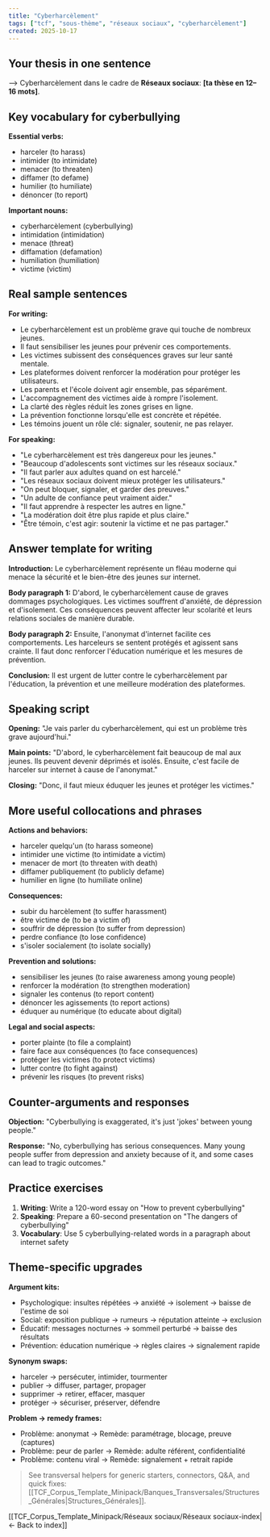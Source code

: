 ```yaml
---
title: "Cyberharcèlement"
tags: ["tcf", "sous-thème", "réseaux sociaux", "cyberharcèlement"]
created: 2025-10-17
---
```


## Your thesis in one sentence
⟶ Cyberharcèlement dans le cadre de **Réseaux sociaux**: __[ta thèse en 12–16 mots]__.

## Key vocabulary for cyberbullying

**Essential verbs:**
- harceler (to harass)
- intimider (to intimidate)
- menacer (to threaten)
- diffamer (to defame)
- humilier (to humiliate)
- dénoncer (to report)

**Important nouns:**
- cyberharcèlement (cyberbullying)
- intimidation (intimidation)
- menace (threat)
- diffamation (defamation)
- humiliation (humiliation)
- victime (victim)

## Real sample sentences

**For writing:**
- Le cyberharcèlement est un problème grave qui touche de nombreux jeunes.
- Il faut sensibiliser les jeunes pour prévenir ces comportements.
- Les victimes subissent des conséquences graves sur leur santé mentale.
- Les plateformes doivent renforcer la modération pour protéger les utilisateurs.
 - Les parents et l'école doivent agir ensemble, pas séparément.
 - L'accompagnement des victimes aide à rompre l'isolement.
 - La clarté des règles réduit les zones grises en ligne.
 - La prévention fonctionne lorsqu'elle est concrète et répétée.
 - Les témoins jouent un rôle clé: signaler, soutenir, ne pas relayer.

**For speaking:**
- "Le cyberharcèlement est très dangereux pour les jeunes."
- "Beaucoup d'adolescents sont victimes sur les réseaux sociaux."
- "Il faut parler aux adultes quand on est harcelé."
- "Les réseaux sociaux doivent mieux protéger les utilisateurs."
 - "On peut bloquer, signaler, et garder des preuves."
 - "Un adulte de confiance peut vraiment aider."
 - "Il faut apprendre à respecter les autres en ligne."
 - "La modération doit être plus rapide et plus claire."
 - "Être témoin, c'est agir: soutenir la victime et ne pas partager."

## Answer template for writing

**Introduction:**
Le cyberharcèlement représente un fléau moderne qui menace la sécurité et le bien-être des jeunes sur internet.

**Body paragraph 1:**
D'abord, le cyberharcèlement cause de graves dommages psychologiques. Les victimes souffrent d'anxiété, de dépression et d'isolement. Ces conséquences peuvent affecter leur scolarité et leurs relations sociales de manière durable.

**Body paragraph 2:**
Ensuite, l'anonymat d'internet facilite ces comportements. Les harceleurs se sentent protégés et agissent sans crainte. Il faut donc renforcer l'éducation numérique et les mesures de prévention.

**Conclusion:**
Il est urgent de lutter contre le cyberharcèlement par l'éducation, la prévention et une meilleure modération des plateformes.

## Speaking script

**Opening:**
"Je vais parler du cyberharcèlement, qui est un problème très grave aujourd'hui."

**Main points:**
"D'abord, le cyberharcèlement fait beaucoup de mal aux jeunes. Ils peuvent devenir déprimés et isolés. Ensuite, c'est facile de harceler sur internet à cause de l'anonymat."

**Closing:**
"Donc, il faut mieux éduquer les jeunes et protéger les victimes."

## More useful collocations and phrases

**Actions and behaviors:**
- harceler quelqu'un (to harass someone)
- intimider une victime (to intimidate a victim)
- menacer de mort (to threaten with death)
- diffamer publiquement (to publicly defame)
- humilier en ligne (to humiliate online)

**Consequences:**
- subir du harcèlement (to suffer harassment)
- être victime de (to be a victim of)
- souffrir de dépression (to suffer from depression)
- perdre confiance (to lose confidence)
- s'isoler socialement (to isolate socially)

**Prevention and solutions:**
- sensibiliser les jeunes (to raise awareness among young people)
- renforcer la modération (to strengthen moderation)
- signaler les contenus (to report content)
- dénoncer les agissements (to report actions)
- éduquer au numérique (to educate about digital)

**Legal and social aspects:**
- porter plainte (to file a complaint)
- faire face aux conséquences (to face consequences)
- protéger les victimes (to protect victims)
- lutter contre (to fight against)
- prévenir les risques (to prevent risks)

## Counter-arguments and responses

**Objection:** "Cyberbullying is exaggerated, it's just 'jokes' between young people."

**Response:** "No, cyberbullying has serious consequences. Many young people suffer from depression and anxiety because of it, and some cases can lead to tragic outcomes."

## Practice exercises

1. **Writing**: Write a 120-word essay on "How to prevent cyberbullying"
2. **Speaking**: Prepare a 60-second presentation on "The dangers of cyberbullying"
3. **Vocabulary**: Use 5 cyberbullying-related words in a paragraph about internet safety

## Theme-specific upgrades

**Argument kits:**
- Psychologique: insultes répétées → anxiété → isolement → baisse de l'estime de soi
- Social: exposition publique → rumeurs → réputation atteinte → exclusion
- Éducatif: messages nocturnes → sommeil perturbé → baisse des résultats
- Prévention: éducation numérique → règles claires → signalement rapide

**Synonym swaps:**
- harceler → persécuter, intimider, tourmenter
- publier → diffuser, partager, propager
- supprimer → retirer, effacer, masquer
- protéger → sécuriser, préserver, défendre

**Problem → remedy frames:**
- Problème: anonymat → Remède: paramétrage, blocage, preuve (captures)
- Problème: peur de parler → Remède: adulte référent, confidentialité
- Problème: contenu viral → Remède: signalement + retrait rapide

> See transversal helpers for generic starters, connectors, Q&A, and quick fixes: [[TCF_Corpus_Template_Minipack/Banques_Transversales/Structures_Générales|Structures_Générales]].

[[TCF_Corpus_Template_Minipack/Réseaux sociaux/Réseaux sociaux-index|← Back to index]]